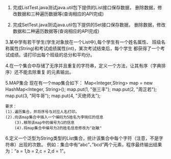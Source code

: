 1. 完成ListTest.java测试java.util包下提供的List接口保存数据，
   删除数据，修改数据和三种遍历数据等(查询相应的API完成)


2. 完成SetTest.java测试java.util包下提供的Set接口保存数据，
   删除数据，修改数据和二种遍历数据等(查询相应的API完成)

3.某中学有若干学生(学生对象放在一个List中),每个学生有一个姓名属性、
  班级名称属性(String)和考试成绩属性(int)，某次考试结束后，每个学生
  都获得了一个考试成绩。请打印出每个班级的总分和平均分。

4.在一个集合中存储了无序并且重复的字符串，定义一个方法，让其有序（字典排序）还不能去除重复
的元素输出。

5.MAP集合
  现在有一个map集合如下：
	Map<Integer,String> map = new HashMap<Integer, String>();
        map.put(1, "张三丰");
        map.put(2, "周芷若");
        map.put(3, "阿牛哥");
        map.put(4, "灭绝师太");

	要求：
	(1).遍历集合，并将序号与对应人名打印。
	(2).向该map集合中插入一个编码为5姓名为李晓红的信息
        (3).移除该map中的编号为1的信息
        (4).将map集合中编号为2的姓名信息修改为"赵敏"


6.定义一个泛型为String类型的List集合，统计该集合中每个字符（注意，不是字符串）出现的次数。
  例如：集合中有”abc”、”bcd”两个元素，程序最终输出结果为：“a = 1,b = 2,c = 2,d = 1”。

